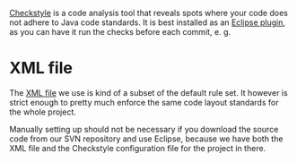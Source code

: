 [Checkstyle](http://eclipse-cs.sourceforge.net/) is a code analysis tool that reveals spots where your code does not adhere to Java code standards. It is best installed as an [Eclipse plugin](http://eclipse-cs.sourceforge.net/downloads.html), as you can have it run the checks before each commit, e. g.

# XML file #

The [XML file](http://code.google.com/p/swp-dv-ws2010-osm-1/source/browse/trunk/TraceBook/checks.xml) we use is kind of a subset of the default rule set. It however is strict enough to pretty much enforce the same code layout standards for the whole project.

Manually setting up should not be necessary if you download the source code from our SVN repository and use Eclipse, because we have both the XML file and the Checkstyle configuration file for the project in there.